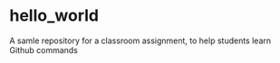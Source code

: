 # hello_world

A samle repository for a classroom assignment, to help students learn Github commands
